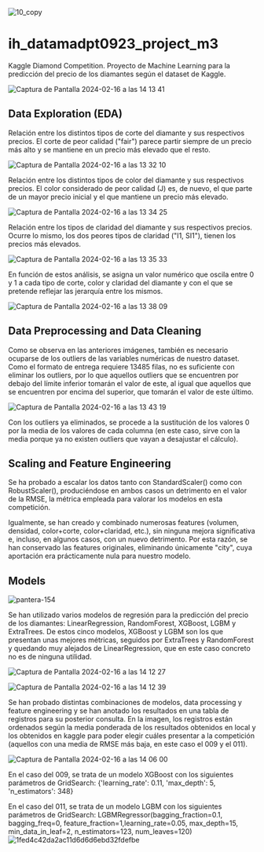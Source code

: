
![10_copy](https://github.com/silviluliuma/ih_datamadpt0923_project_m3/assets/138609959/b5d21f28-50b5-4d98-9958-9470d35dedd4)
# ih_datamadpt0923_project_m3
Kaggle Diamond Competition. Proyecto de Machine Learning para la predicción del precio de los diamantes según el dataset de Kaggle.

![Captura de Pantalla 2024-02-16 a las 14 13 41](https://github.com/silviluliuma/ih_datamadpt0923_project_m3/assets/138609959/69731506-9c18-4439-b4c1-c9161f7d97bf)

## Data Exploration (EDA) 

Relación entre los distintos tipos de corte del diamante y sus respectivos precios. El corte de peor calidad ("fair") parece partir siempre de un precio más alto y se mantiene en un precio más elevado que el resto.

![Captura de Pantalla 2024-02-16 a las 13 32 10](https://github.com/silviluliuma/ih_datamadpt0923_project_m3/assets/138609959/121b019f-0c5c-4e79-8fd1-490f485fa790)

Relación entre los distintos tipos de color del diamante y sus respectivos precios. El color considerado de peor calidad (J) es, de nuevo, el que parte de un mayor precio inicial y el que mantiene un precio más elevado.

![Captura de Pantalla 2024-02-16 a las 13 34 25](https://github.com/silviluliuma/ih_datamadpt0923_project_m3/assets/138609959/3d245d82-d556-45eb-9a66-d23a5583c722)

Relación entre los tipos de claridad del diamante y sus respectivos precios. Ocurre lo mismo, los dos peores tipos de claridad ("I1, SI1"), tienen los precios más elevados.

![Captura de Pantalla 2024-02-16 a las 13 35 33](https://github.com/silviluliuma/ih_datamadpt0923_project_m3/assets/138609959/cb0a991a-d156-4a19-9241-a68209b58eaf)

En función de estos análisis, se asigna un valor numérico que oscila entre 0 y 1 a cada tipo de corte, color y claridad del diamante y con el que se pretende reflejar las jerarquía entre los mismos.

![Captura de Pantalla 2024-02-16 a las 13 38 09](https://github.com/silviluliuma/ih_datamadpt0923_project_m3/assets/138609959/27b09339-c63f-464b-bd67-ef1cfcc20675)

## Data Preprocessing and Data Cleaning

Como se observa en las anteriores imágenes, también es necesario ocuparse de los outliers de las variables numéricas de nuestro dataset. Como el formato de entrega requiere 13485 filas, no es suficiente con eliminar los outliers, por lo que aquellos outliers que se encuentren por debajo del límite inferior tomarán el valor de este, al igual que aquellos que se encuentren por encima del superior, que tomarán el valor de este último.  

![Captura de Pantalla 2024-02-16 a las 13 43 19](https://github.com/silviluliuma/ih_datamadpt0923_project_m3/assets/138609959/47e2f8bb-3cfa-4171-b4be-2da4d957d22d)

Con los outliers ya eliminados, se procede a la sustitución de los valores 0 por la media de los valores de cada columna (en este caso, sirve con la media porque ya no existen outliers que vayan a desajustar el cálculo).

## Scaling and Feature Engineering

Se ha probado a escalar los datos tanto con StandardScaler() como con RobustScaler(), produciéndose en ambos casos un detrimento en el valor de la RMSE, la métrica empleada para valorar los modelos en esta competición. 

Igualmente, se han creado y combinado numerosas features (volumen, densidad, color+corte, color+claridad, etc.), sin ninguna mejora significativa e, incluso, en algunos casos, con un nuevo detrimento. Por esta razón, se han conservado las features originales, eliminando únicamente "city", cuya aportación era prácticamente nula para nuestro modelo. 

## Models

![pantera-154](https://github.com/silviluliuma/ih_datamadpt0923_project_m3/assets/138609959/a3b22270-4065-423f-918d-1fe734e76abc)

Se han utilizado varios modelos de regresión para la predicción del precio de los diamantes: LinearRegression, RandomForest, XGBoost, LGBM y ExtraTrees. De estos cinco modelos, XGBoost y LGBM son los que presentan unas mejores métricas, seguidos por ExtraTrees y RandomForest y quedando muy alejados de LinearRegression, que en este caso concreto no es de ninguna utilidad. 

![Captura de Pantalla 2024-02-16 a las 14 12 27](https://github.com/silviluliuma/ih_datamadpt0923_project_m3/assets/138609959/9d869567-68eb-48d3-b1ea-6c320ded2689)

![Captura de Pantalla 2024-02-16 a las 14 12 39](https://github.com/silviluliuma/ih_datamadpt0923_project_m3/assets/138609959/7ff3b744-5218-44e6-a2cf-29841b8f38ac)

Se han probado distintas combinaciones de modelos, data processing y feature engineering y se han anotado los resultados en una tabla de registros para su posterior consulta. En la imagen, los registros están ordenados según la media ponderada de los resultados obtenidos en local y los obtenidos en kaggle para poder elegir cuáles presentar a la competición (aquellos con una media de RMSE más baja, en este caso el 009 y el 011).

![Captura de Pantalla 2024-02-16 a las 14 06 00](https://github.com/silviluliuma/ih_datamadpt0923_project_m3/assets/138609959/52059b83-257d-4bd2-ad62-ca6f9c2f7152)

En el caso del 009, se trata de un modelo XGBoost con los siguientes parámetros de GridSearch: {'learning_rate': 0.11, 'max_depth': 5, 'n_estimators': 348}

En el caso del 011, se trata de un modelo LGBM con los siguientes parámetros de GridSearch: LGBMRegressor(bagging_fraction=0.1, bagging_freq=0, feature_fraction=1,learning_rate=0.05, max_depth=15, min_data_in_leaf=2, n_estimators=123, num_leaves=120)
![1fed4c42da2ac11d6d6d6ebd32fdefbe](https://github.com/silviluliuma/ih_datamadpt0923_project_m3/assets/138609959/22ad9ae3-af98-4c75-b677-c6363acd078e)
